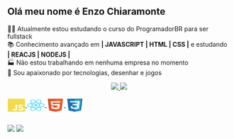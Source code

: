 ## Olá meu nome é Enzo Chiaramonte
👨‍💻 Atualmente estou estudando o curso do ProgramadorBR para ser fullstack <br>
📚 Conhecimento avançado em <b>| JAVASCRIPT | HTML | CSS |</b> e estudando <b>| REACJS | NODEJS |</b> <br>
🏭 Não estou trabalhando em nenhuma empresa no momento <br>
🎨 Sou apaixonado por tecnologias, desenhar e jogos

<div align="center">
  <a href="https://github.com/EnzoChiara">
  <img height="42%" src="https://github-readme-stats.vercel.app/api?username=EnzoChiara&show_icons=true&theme=dark&include_all_commits=true&count_private=true"/>
  <img height="50%" src="https://github-readme-stats.vercel.app/api/top-langs/?username=EnzoChiara&layout=compact&langs_count=7&theme=dark"/>
</div>
<div style="display: inline_block"><br>
  <img align="center" alt="Enzo-Js" height="30" width="40" src="https://raw.githubusercontent.com/devicons/devicon/master/icons/javascript/javascript-plain.svg">
    <img align="center" alt="Enzo-React" height="30" width="40" src="https://raw.githubusercontent.com/devicons/devicon/master/icons/react/react-original.svg">
  <img align="center" alt="Enzo-HTML" height="30" width="40" src="https://raw.githubusercontent.com/devicons/devicon/master/icons/html5/html5-original.svg">
  <img align="center" alt="Enzo-CSS" height="30" width="40" src="https://raw.githubusercontent.com/devicons/devicon/master/icons/css3/css3-original.svg">
 </div>
  
  ##
 
<div> 
 	
 
  <a href = "mailto:enzochiara1@hotmail.com"><img src="https://img.shields.io/badge/-Hotmail-%23333?style=for-the-badge&logo=gmail&logoColor=white" target="_blank"></a>
  <a href="https://www.linkedin.com/in/enzo-chiaramonte" target="_blank"><img src="https://img.shields.io/badge/-LinkedIn-%230077B5?style=for-the-badge&logo=linkedin&logoColor=white" target="_blank"></a> 

 
</div>
